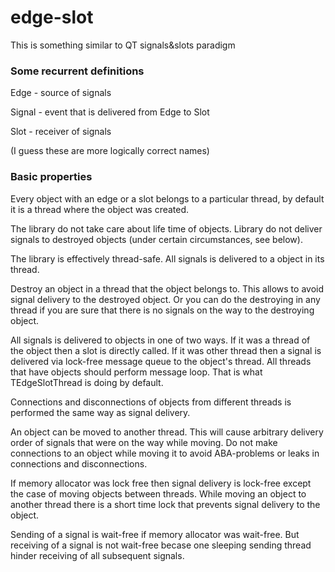 # edge-slot
This is something similar to QT signals&amp;slots paradigm

### Some recurrent definitions
Edge - source of signals

Signal - event that is delivered from Edge to Slot

Slot - receiver of signals

(I guess these are more logically correct names)


### Basic properties

Every object with an edge or a slot belongs to a particular thread, by default it is a thread where the object was created.

The library do not take care about life time of objects. Library do not deliver signals to destroyed objects (under certain circumstances, see below).

The library is effectively thread-safe. All signals is delivered to a object in its thread.

Destroy an object in a thread that the object belongs to. This allows to avoid signal delivery to the destroyed object. Or you can do the destroying in any thread if you are sure that there is no signals on the way to the destroying object.

All signals is delivered to objects in one of two ways. If it was a thread of the object then a slot is directly called. If it was other thread then a signal is delivered via lock-free message queue to the object's thread. All threads that have objects should perform message loop. That is what TEdgeSlotThread is doing by default.

Connections and disconnections of objects from different threads is performed the same way as signal delivery.

An object can be moved to another thread. This will cause arbitrary delivery order of signals that were on the way while moving. Do not make connections to an object while moving it to avoid ABA-problems or leaks in connections and disconnections.

If memory allocator was lock free then signal delivery is lock-free except the case of moving objects between threads. While moving an object to another thread there is a short time lock that prevents signal delivery to the object.

Sending of a signal is wait-free if memory allocator was wait-free. But receiving of a signal is not wait-free becase one sleeping sending thread hinder receiving of all subsequent signals.
